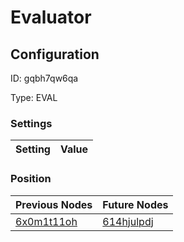 # Evaluator
## Configuration
ID:  gqbh7qw6qa

Type: EVAL 


### Settings
| Setting | Value  |
| :------------------------ | ---------------------------------------- |
 




### Position
| Previous Nodes | Future Nodes |
| :------------- | ------------ |
| [6x0m1t11oh](./6x0m1t11oh.md) | [614hjulpdj](./614hjulpdj.md) |